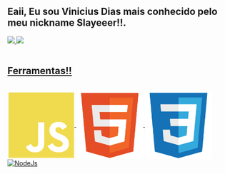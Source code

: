 ## Eaii, Eu sou Vinicius Dias mais conhecido pelo meu nickname Slayeeer!!. 

<div>
   <a href="https://github.com/slayeeer">
   <img height="180em" src="https://github-readme-stats.vercel.app/api?username=slayeeer&show_icons=true&theme=dark&include_all_commits=true&count_private=true"/>
   <img height="180em" src="https://github-readme-stats.vercel.app/api/top-langs/?username=slayeeer&layout=compact&langs_count=16&theme=dark"/>

</div>

<br>

<h2> Ferramentas!! </h2>

<div style="display: inline_block"><br>
  <img align="center" alt="Js" width="150" src="https://raw.githubusercontent.com/devicons/devicon/master/icons/javascript/javascript-plain.svg">
  <img align="center" alt="HTML" width="150" src="https://raw.githubusercontent.com/devicons/devicon/master/icons/html5/html5-original.svg">
  <img align="center" alt="CSS" width="150" src="https://raw.githubusercontent.com/devicons/devicon/master/icons/css3/css3-original.svg">
  <img align="center" alt="NodeJs" width="150" src="https://nodejs.org/static/images/logo.svg">
</div>
 
